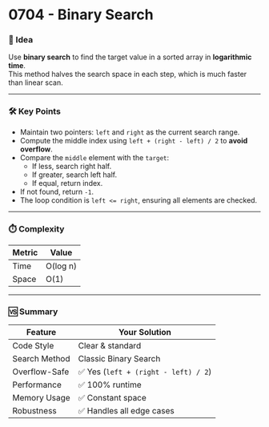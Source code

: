 # 0704 - Binary Search

### 🧠 Idea  
Use **binary search** to find the target value in a sorted array in **logarithmic time**.  
This method halves the search space in each step, which is much faster than linear scan.

---

### 🛠️ Key Points  
- Maintain two pointers: `left` and `right` as the current search range.
- Compute the middle index using `left + (right - left) / 2` to **avoid overflow**.
- Compare the `middle` element with the `target`:
  - If less, search right half.
  - If greater, search left half.
  - If equal, return index.
- If not found, return `-1`.
- The loop condition is `left <= right`, ensuring all elements are checked.

---

### ⏱️ Complexity

| Metric     | Value       |
|------------|-------------|
| Time       | O(log n)    |
| Space      | O(1)        |

---

### 🆚 Summary

| Feature         | Your Solution           |
|------------------|-------------------------|
| Code Style       | Clear & standard        |
| Search Method    | Classic Binary Search   |
| Overflow-Safe    | ✅ Yes (`left + (right - left) / 2`) |
| Performance      | ✅ 100% runtime         |
| Memory Usage     | ✅ Constant space        |
| Robustness       | ✅ Handles all edge cases |

